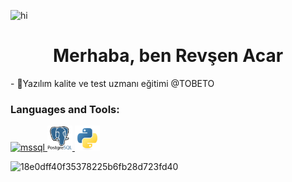 
![hi](https://github.com/RevsenAcar/RevsenAcar/assets/160133415/817f9698-b73d-46b9-b396-1d00f8d0087d)

<h1 align="center">Merhaba, ben Revşen Acar</h1>
- 🌱Yazılım kalite ve test uzmanı eğitimi  @TOBETO


<h3 align="left">Languages and Tools:</h3>
<p align="left"> <a href="https://www.microsoft.com/en-us/sql-server" target="_blank" rel="noreferrer"> <img src="https://www.svgrepo.com/show/303229/microsoft-sql-server-logo.svg" alt="mssql" width="40" height="40"/> </a> <a href="https://www.postgresql.org" target="_blank" rel="noreferrer"> <img src="https://raw.githubusercontent.com/devicons/devicon/master/icons/postgresql/postgresql-original-wordmark.svg" alt="postgresql" width="40" height="40"/> </a> <a href="https://www.python.org" target="_blank" rel="noreferrer"> <img src="https://raw.githubusercontent.com/devicons/devicon/master/icons/python/python-original.svg" alt="python" width="40" height="40"/> </a> </p>



![18e0dff40f35378225b6fb28d723fd40](https://github.com/RevsenAcar/RevsenAcar/assets/160133415/fe48d918-ce1b-4f8f-bb05-4bf91e19f311)
